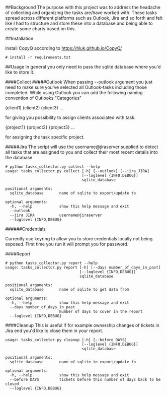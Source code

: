##Background
The purpose with this project was to address the headache of collecting and organizing the tasks are/have worked with.
These tasks spread across different platforms such as Outlook, Jira and so forth and felt like I had to structure and
 store these into a database and being able to create some charts based on this. 

##Installation

Install CopyQ according to https://hluk.github.io/CopyQ/

```
# install -r requirements.txt
```

##Usage
In general you only need to pass the sqlite database where you'd like to store it.

####Collect
#####Outlook
When passing --outlook argument you just need to make sure you've selected all Outlook-tasks including those completed.
While using Outlook you can add the following naming convention of Outlooks "Categories" 

(client1)
(client2)
(client3)
...

for giving you possibility to assign clients associated with task.

{project1}
{project2}
{project3}
...

for assigning the task specific project.

#####Jira
The script will use the username@jiraserver supplied to detect all tasks that are assigned to you and collect their most recent details into the database.

```
# python tasks_collector.py collect --help
usage: tasks_collector.py collect [-h] [--outlook] [--jira JIRA]
                                  [--loglevel {INFO,DEBUG}]
                                  sqlite_database

positional arguments:
  sqlite_database       name of sqlite to export/update to

optional arguments:
  -h, --help            show this help message and exit
  --outlook
  --jira JIRA           username@jiraserver
  --loglevel {INFO,DEBUG}
```

######Credentials

Currently use keyring to allow you to store credentials locally not being exposed.
First time you run it will prompt you for password.

####Report
```
# python tasks_collector.py report --help
usage: tasks_collector.py report [-h] [--days number_of_days_in_past]
                                 [--loglevel {INFO,DEBUG}]
                                 sqlite_database

positional arguments:
  sqlite_database       name of sqlite to get data from

optional arguments:
  -h, --help            show this help message and exit
  --days number_of_days_in_past
                        Number of days to cover in the report
  --loglevel {INFO,DEBUG}
```

####Cleanup
This is useful if for example ownership changes of tickets in Jira end you'd like to close them in your report.
```
usage: tasks_collector.py cleanup [-h] [--before DAYS]
                                  [--loglevel {INFO,DEBUG}]
                                  sqlite_database

positional arguments:
  sqlite_database       name of sqlite to export/update to

optional arguments:
  -h, --help            show this help message and exit
  --before DAYS         tickets before this number of days back to be closed
  --loglevel {INFO,DEBUG}

```